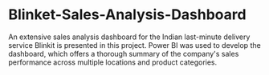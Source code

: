 # Blinket-Sales-Analysis-Dashboard
An extensive sales analysis dashboard for the Indian last-minute delivery service Blinkit is presented in this project.  Power BI was used to develop the dashboard, which offers a thorough summary of the company's sales performance across multiple locations and product categories.

